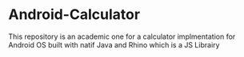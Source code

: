 # Android-Calculator
This repository is an academic one for a calculator implmentation for Android OS built with natif Java and Rhino which is a JS Librairy 
